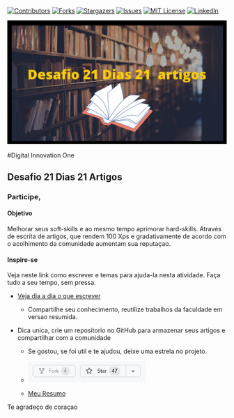 <!-- PROJECT SHIELDS -->

[![Contributors][contributors-shield]][contributors-url]
[![Forks][forks-shield]][forks-url]
[![Stargazers][stars-shield]][stars-url]
[![Issues][issues-shield]][issues-url]
[![MIT License][license-shield]][license-url]
[![LinkedIn][linkedin-shield]][linkedin-url]


<!-- PROJECT LOGO -->
![Bootcamps na Digital Innovation One](Image/Desafio21Dias21Artigos.png "Bootcamps")


#Digital Innovation One

## Desafio 21 Dias 21 Artigos

### Participe,

#### Objetivo 

Melhorar seus soft-skills e ao mesmo tempo aprimorar hard-skills. Através de escrita de artigos, que rendem 100 Xps e gradativamente de acordo com o acolhimento da comunidade aumentam sua reputaçao.

#### Inspire-se

Veja neste link como escrever e temas para ajuda-la nesta atividade. Faça tudo a seu tempo, sem pressa.

- [Veja dia a dia o que escrever](DesafioDIOArtigos.Md)
  
  - Compartilhe seu conhecimento, reutilize trabalhos da faculdade em versao resumida.
  
- Dica unica, crie um repositorio no GitHub para armazenar seus artigos e compartilhar com a comunidade	
	- Se gostou, se foi util e te ajudou, deixe uma estrela no projeto.
	
	- ![Deixe sua Estrela](Image\Star.png)
	
	  
	
	- [Meu Resumo](VencendoDesafio21dias21artigos.md)

Te agradeço de coraçao

<!-- MARKDOWN LINKS & IMAGES -->
<!-- https://www.markdownguide.org/basic-syntax/#reference-style-links -->
[contributors-shield]: https://img.shields.io/github/contributors/VagnerBellacosa/DIO_Bootcamps.svg?style=for-the-badge
[contributors-url]: https://github.com/VagnerBellacosa/DIO_Bootcamps/graphs/contributors
[forks-shield]: https://img.shields.io/github/forks/VagnerBellacosa/DIO_Bootcamps.svg?style=for-the-badge
[forks-url]: https://github.com/VagnerBellacosa/DIO_Bootcamps/network/members
[stars-shield]: https://img.shields.io/github/stars/VagnerBellacosa/DIO_Bootcamps.svg?style=for-the-badge
[stars-url]: https://github.com/VagnerBellacosa/DIO_Bootcamps/stargazers
[issues-shield]: https://img.shields.io/github/issues/VagnerBellacosa/DIO_Bootcamps.svg?style=for-the-badge
[issues-url]: https://github.com/VagnerBellacosa/DIO_Bootcamps/issues
[license-shield]: https://img.shields.io/github/license/VagnerBellacosa/DIO_Bootcamps.svg?style=for-the-badge
[license-url]: https://github.com/VagnerBellacosa/DIO_Bootcamps/blob/master/LICENSE.txt
[linkedin-shield]: https://img.shields.io/badge/-LinkedIn-black.svg?style=for-the-badge&logo=linkedin&colorB=555
[linkedin-url]: https://www.linkedin.com/in/VagnerBellacosa/
[product-screenshot]: Image/Desafio21Dias21Artigos.png